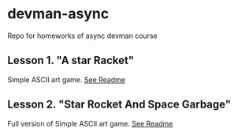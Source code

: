 # devman-async
Repo for homeworks of async devman course

## Lesson 1. "A star Racket"
Simple ASCII art game. [See Readme](lesson-1/README.md)

## Lesson 2. "Star Rocket And Space Garbage"
Full version of Simple ASCII art game. [See Readme](lesson-2/README.md)
